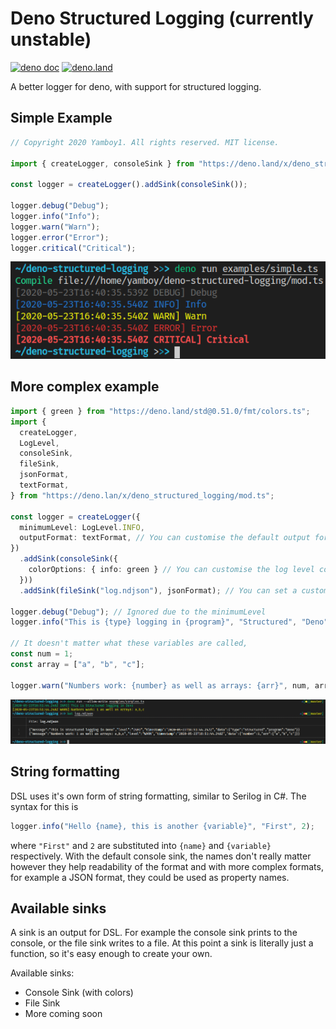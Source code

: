 # Deno Structured Logging (currently unstable)

[![deno doc](https://doc.deno.land/badge.svg)](https://doc.deno.land/https/raw.githubusercontent.com/Yamboy1/deno-structured-logging/master/mod.ts)
[![deno.land](https://img.shields.io/badge/deno.land-0.3.0-blue)](https://deno.land/x/deno_structured_logging@0.3.0)

A better logger for deno, with support for structured logging.

## Simple Example
```ts
// Copyright 2020 Yamboy1. All rights reserved. MIT license.

import { createLogger, consoleSink } from "https://deno.land/x/deno_structured_logging/mod.ts";

const logger = createLogger().addSink(consoleSink());

logger.debug("Debug");
logger.info("Info");
logger.warn("Warn");
logger.error("Error");
logger.critical("Critical");
```
![Simple Example](./assets/simple.png)

## More complex example
```ts
import { green } from "https://deno.land/std@0.51.0/fmt/colors.ts";
import {
  createLogger,
  LogLevel,
  consoleSink,
  fileSink,
  jsonFormat,
  textFormat,
} from "https://deno.lan/x/deno_structured_logging/mod.ts";

const logger = createLogger({
  minimumLevel: LogLevel.INFO,
  outputFormat: textFormat, // You can customise the default output format
})
  .addSink(consoleSink({
    colorOptions: { info: green } // You can customise the log level colors
  }))
  .addSink(fileSink("log.ndjson"), jsonFormat); // You can set a custom format per sink

logger.debug("Debug"); // Ignored due to the minimumLevel
logger.info("This is {type} logging in {program}", "Structured", "Deno");

// It doesn't matter what these variables are called,
const num = 1;
const array = ["a", "b", "c"];

logger.warn("Numbers work: {number} as well as arrays: {arr}", num, array);
```
![Complex Example](./assets/complex.png)

## String formatting

DSL uses it's own form of string formatting, similar to Serilog in C#. The syntax for this is 
```ts
logger.info("Hello {name}, this is another {variable}", "First", 2);
```
where `"First"` and `2` are substituted into `{name}` and `{variable}` respectively. With the default console sink, the names don't really matter however they help readability of the format and with more complex formats, for example a JSON format, they could be used as property names.

## Available sinks

A sink is an output for DSL. For example the console sink prints to the console, or the file sink writes to a file. At this point a sink is literally just a function, so it's easy enough to create your own.

Available sinks:

- Console Sink (with colors)
- File Sink
- More coming soon